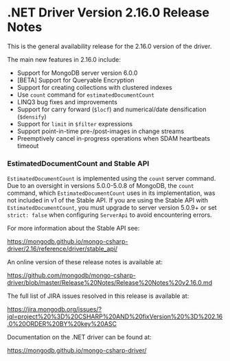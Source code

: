 # .NET Driver Version 2.16.0 Release Notes

This is the general availability release for the 2.16.0 version of the driver.

The main new features in 2.16.0 include:

* Support for MongoDB server version 6.0.0
* [BETA] Support for Queryable Encryption
* Support for creating collections with clustered indexes
* Use `count` command for `estimatedDocumentCount`
* LINQ3 bug fixes and improvements
* Support for carry forward (`$locf`) and numerical/date densification (`$densify`)
* Support for `limit` in `$filter` expressions
* Support point-in-time pre-/post-images in change streams
* Preemptively cancel in-progress operations when SDAM heartbeats timeout

### EstimatedDocumentCount and Stable API

`EstimatedDocumentCount` is implemented using the `count` server command. Due to an oversight in versions
5.0.0-5.0.8 of MongoDB, the `count` command, which `EstimatedDocumentCount` uses in its implementation,
was not included in v1 of the Stable API. If you are using the Stable API with `EstimatedDocumentCount`,
you must upgrade to server version 5.0.9+ or set `strict: false` when configuring `ServerApi` to avoid
encountering errors.

For more information about the Stable API see:

https://mongodb.github.io/mongo-csharp-driver/2.16/reference/driver/stable_api/

An online version of these release notes is available at:

https://github.com/mongodb/mongo-csharp-driver/blob/master/Release%20Notes/Release%20Notes%20v2.16.0.md

The full list of JIRA issues resolved in this release is available at:

https://jira.mongodb.org/issues/?jql=project%20%3D%20CSHARP%20AND%20fixVersion%20%3D%202.16.0%20ORDER%20BY%20key%20ASC

Documentation on the .NET driver can be found at:

https://mongodb.github.io/mongo-csharp-driver/

